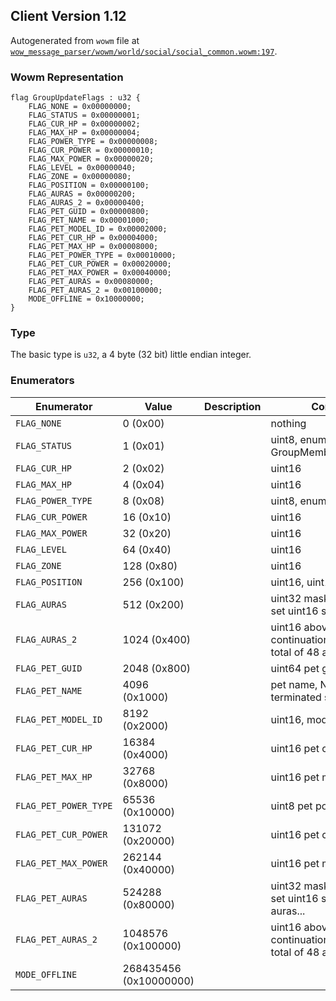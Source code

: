 ## Client Version 1.12

Autogenerated from `wowm` file at [`wow_message_parser/wowm/world/social/social_common.wowm:197`](https://github.com/gtker/wow_messages/tree/main/wow_message_parser/wowm/world/social/social_common.wowm#L197).

### Wowm Representation
```rust,ignore
flag GroupUpdateFlags : u32 {
    FLAG_NONE = 0x00000000;
    FLAG_STATUS = 0x00000001;
    FLAG_CUR_HP = 0x00000002;
    FLAG_MAX_HP = 0x00000004;
    FLAG_POWER_TYPE = 0x00000008;
    FLAG_CUR_POWER = 0x00000010;
    FLAG_MAX_POWER = 0x00000020;
    FLAG_LEVEL = 0x00000040;
    FLAG_ZONE = 0x00000080;
    FLAG_POSITION = 0x00000100;
    FLAG_AURAS = 0x00000200;
    FLAG_AURAS_2 = 0x00000400;
    FLAG_PET_GUID = 0x00000800;
    FLAG_PET_NAME = 0x00001000;
    FLAG_PET_MODEL_ID = 0x00002000;
    FLAG_PET_CUR_HP = 0x00004000;
    FLAG_PET_MAX_HP = 0x00008000;
    FLAG_PET_POWER_TYPE = 0x00010000;
    FLAG_PET_CUR_POWER = 0x00020000;
    FLAG_PET_MAX_POWER = 0x00040000;
    FLAG_PET_AURAS = 0x00080000;
    FLAG_PET_AURAS_2 = 0x00100000;
    MODE_OFFLINE = 0x10000000;
}
```
### Type
The basic type is `u32`, a 4 byte (32 bit) little endian integer.
### Enumerators
| Enumerator | Value  | Description | Comment |
| --------- | -------- | ----------- | ------- |
| `FLAG_NONE` | 0 (0x00) |  | nothing |
| `FLAG_STATUS` | 1 (0x01) |  | uint8, enum GroupMemberOnlineStatus |
| `FLAG_CUR_HP` | 2 (0x02) |  | uint16 |
| `FLAG_MAX_HP` | 4 (0x04) |  | uint16 |
| `FLAG_POWER_TYPE` | 8 (0x08) |  | uint8, enum Powers |
| `FLAG_CUR_POWER` | 16 (0x10) |  | uint16 |
| `FLAG_MAX_POWER` | 32 (0x20) |  | uint16 |
| `FLAG_LEVEL` | 64 (0x40) |  | uint16 |
| `FLAG_ZONE` | 128 (0x80) |  | uint16 |
| `FLAG_POSITION` | 256 (0x100) |  | uint16, uint16 |
| `FLAG_AURAS` | 512 (0x200) |  | uint32 mask, for each bit set uint16 spellid |
| `FLAG_AURAS_2` | 1024 (0x400) |  | uint16 above mask continuation, giving max total of 48 auras possible |
| `FLAG_PET_GUID` | 2048 (0x800) |  | uint64 pet guid |
| `FLAG_PET_NAME` | 4096 (0x1000) |  | pet name, NULL terminated string |
| `FLAG_PET_MODEL_ID` | 8192 (0x2000) |  | uint16, model id |
| `FLAG_PET_CUR_HP` | 16384 (0x4000) |  | uint16 pet cur health |
| `FLAG_PET_MAX_HP` | 32768 (0x8000) |  | uint16 pet max health |
| `FLAG_PET_POWER_TYPE` | 65536 (0x10000) |  | uint8 pet power type |
| `FLAG_PET_CUR_POWER` | 131072 (0x20000) |  | uint16 pet cur power |
| `FLAG_PET_MAX_POWER` | 262144 (0x40000) |  | uint16 pet max power |
| `FLAG_PET_AURAS` | 524288 (0x80000) |  | uint32 mask, for each bit set uint16 spellid, pet auras... |
| `FLAG_PET_AURAS_2` | 1048576 (0x100000) |  | uint16 above mask continuation, giving max total of 48 auras possible |
| `MODE_OFFLINE` | 268435456 (0x10000000) |  |  |
